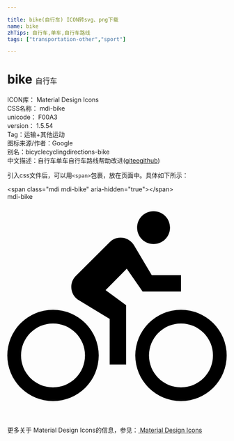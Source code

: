 ```yaml
---

title: bike(自行车) ICON转svg、png下载
name: bike
zhTips: 自行车,单车,自行车路线
tags: ["transportation-other","sport"]

---
```


# bike  <small style="font-size: 60%;font-weight: 100">自行车</small>


<div class="detail-page">
<p>
<span>
ICON库：
<span class="badge-secondary badge">Material Design Icons</span> 
</span>
<br/>
<span>
CSS名称：
<span class="badge-secondary badge">mdi-bike</span> 
</span>
<br/>
<span>
unicode：
<span class="badge-secondary badge">F00A3</span> 
<copy-btn content='F00A3' btn-title=""></copy-btn>
<copy-btn :content='String.fromCodePoint(parseInt("F00A3", 16))' btn-title="复制U"></copy-btn>
</span>
<br/>
<span>
version：
<span class="badge-secondary badge">1.5.54</span> 
</span><br/><span>Tag：<span class="badge-light badge"><router-link to="/tags/transportation-other.html">运输+其他</router-link></span><span class="badge-light badge"><router-link to="/tags/sport.html">运动</router-link></span></span>
<br/>
<span>图标来源/作者：<span class="badge-light badge">Google</span></span> 
<br/>
<span>别名：<span class="badge-light badge">bicycle</span><span class="badge-light badge">cycling</span><span class="badge-light badge">directions-bike</span></span><br/><span class="zh-detail">中文描述：<span class="badge-primary badge">自行车</span><span class="badge-primary badge">单车</span><span class="badge-primary badge">自行车路线</span><span class="help-link"><span>帮助改进</span>(<a href="https://gitee.com/liuwave/icon-helper/edit/master/json/material/bike.json" target="_blank" rel="noopener noreferrer">gitee</a><a href="https://github.com/liuwave/icon-helper/edit/master/json/material/bike.json" target="_blank" rel="noopener noreferrer">github</a></span>)</span><br/>
</p>
</div>
<div class="alert alert-dark">
  <i class="mdi mdi-bike mdi-48px"></i>
  <i class="mdi mdi-bike mdi-36px"></i>
  <i class="mdi mdi-bike mdi-24px"></i>
  <i class="mdi mdi-bike mdi-18px"></i>
</div>
<div>
  <p>引入css文件后，可以用<code>&lt;span&gt;</code>包裹，放在页面中。具体如下所示：    
  </p>
  <div class="alert alert-primary" style="font-size: 14px">
    &lt;span class="mdi mdi-bike" aria-hidden="true"&gt;&lt;/span&gt;
    <copy-btn content='<span class="mdi mdi-bike" aria-hidden="true"></span>'></copy-btn>
  </div>
  <div class="alert alert-secondary">
    <i class="mdi mdi-bike"
    style="font-size: 24px"
    aria-hidden="true"></i> mdi-bike
    <copy-btn content="mdi-bike" btn-title="复制图标名称"></copy-btn>
  </div>
</div>
<div id="svg" class="svg-wrap">
<svg xmlns="http://www.w3.org/2000/svg" viewBox="0 0 24 24"><path d="M5,20.5A3.5,3.5 0 0,1 1.5,17A3.5,3.5 0 0,1 5,13.5A3.5,3.5 0 0,1 8.5,17A3.5,3.5 0 0,1 5,20.5M5,12A5,5 0 0,0 0,17A5,5 0 0,0 5,22A5,5 0 0,0 10,17A5,5 0 0,0 5,12M14.8,10H19V8.2H15.8L13.86,4.93C13.57,4.43 13,4.1 12.4,4.1C11.93,4.1 11.5,4.29 11.2,4.6L7.5,8.29C7.19,8.6 7,9 7,9.5C7,10.13 7.33,10.66 7.85,10.97L11.2,13V18H13V11.5L10.75,9.85L13.07,7.5M19,20.5A3.5,3.5 0 0,1 15.5,17A3.5,3.5 0 0,1 19,13.5A3.5,3.5 0 0,1 22.5,17A3.5,3.5 0 0,1 19,20.5M19,12A5,5 0 0,0 14,17A5,5 0 0,0 19,22A5,5 0 0,0 24,17A5,5 0 0,0 19,12M16,4.8C17,4.8 17.8,4 17.8,3C17.8,2 17,1.2 16,1.2C15,1.2 14.2,2 14.2,3C14.2,4 15,4.8 16,4.8Z" /></svg>
</div>
<detail full-name='mdi-bike'></detail>
    
<div><p>更多关于 Material Design Icons的信息，参见：<a target="_blank" href="https://iconhelper.cn/material.html"> Material Design Icons</a>
</p></div>
